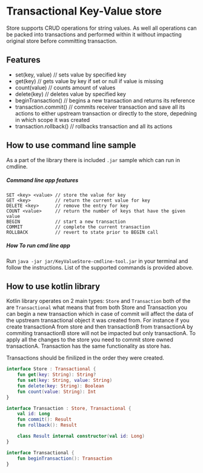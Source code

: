 # Transactional Key-Value store
Store supports CRUD operations for string values. As well all operations can be packed into transactions and performed within it without impacting original store before committing transaction.

## Features
- set(key, value) // sets value by specified key
- get(key) // gets value by key if set or null if value is missing
- count(value) // counts amount of values
- delete(key) // deletes value by specified key
- beginTransaction() // begins a new transaction and returns its reference
- transaction.commit() // commits receiver transaction and save all its actions to either upstream transaction or directly to the store, depedning in which scope it was created
- transaction.rollback() // rollbacks transaction and all its actions

## How to use command line sample
As a part of the library there is included `.jar` sample which can run in cmdline.
##### Command line app features
```
SET <key> <value> // store the value for key
GET <key>         // return the current value for key
DELETE <key>      // remove the entry for key
COUNT <value>     // return the number of keys that have the given value
BEGIN             // start a new transaction
COMMIT            // complete the current transaction
ROLLBACK          // revert to state prior to BEGIN call
```
##### How To run cmd line app
Run `java -jar jar/KeyValueStore-cmdline-tool.jar` in your terminal and follow the instructions.
List of the supported commands is provided above.

## How to use kotlin library
Kotlin library operates on 2 main types: `Store` and `Transaction` both of the are `Transactional` what means that from both Store and Transaction you can begin a new transaction which in case of commit will affect the data of the upstream transactional object it was created from.
For instance if you create transactionA from store and then transactionB from transactionA by commiting transactionB store will not be impacted but only transactionA. To apply all the changes to the store you need to commit store owned transactionA.
Transaction has the same functionality as store has.

Transactions should be finilized in the order they were created.

```kotlin
interface Store : Transactional {
    fun get(key: String): String?
    fun set(key: String, value: String)
    fun delete(key: String): Boolean
    fun count(value: String): Int
}
```
```kotlin
interface Transaction : Store, Transactional {
    val id: Long
    fun commit(): Result
    fun rollback(): Result

    class Result internal constructor(val id: Long)
}
```
```kotlin
interface Transactional {
    fun beginTransaction(): Transaction
}
```